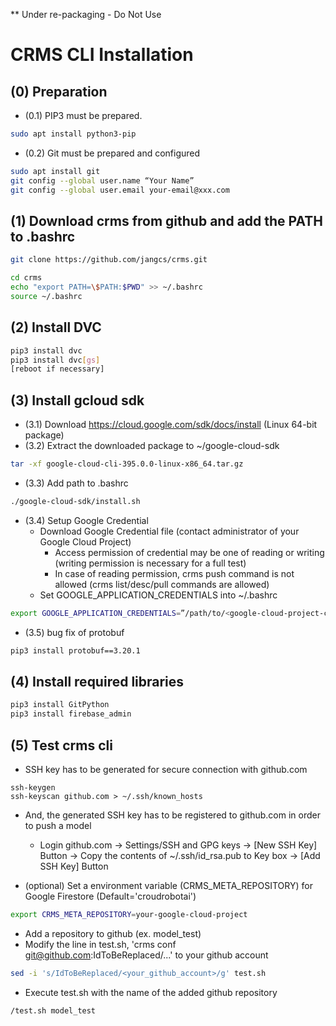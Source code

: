** Under re-packaging - Do Not Use

**CRMS CLI Installation**
===
## (0) Preparation
* (0.1) PIP3 must be prepared.
```sh
sudo apt install python3-pip
```
* (0.2) Git must be prepared and configured
```sh
sudo apt install git
git config --global user.name “Your Name”
git config --global user.email your-email@xxx.com
```

## (1) Download crms from github and add the PATH to .bashrc
```sh
git clone https://github.com/jangcs/crms.git
```
```sh
cd crms
echo "export PATH=\$PATH:$PWD" >> ~/.bashrc
source ~/.bashrc
```

## (2) Install DVC
```sh
pip3 install dvc
pip3 install dvc[gs]
[reboot if necessary]
```
## (3) Install gcloud sdk
* (3.1) Download https://cloud.google.com/sdk/docs/install (Linux 64-bit package)
* (3.2) Extract the downloaded package to ~/google-cloud-sdk
```sh
tar -xf google-cloud-cli-395.0.0-linux-x86_64.tar.gz
```
* (3.3) Add path to .bashrc 
```sh
./google-cloud-sdk/install.sh
```
* (3.4) Setup Google Credential 
    * Download Google Credential file (contact administrator of your Google Cloud Project)
        * Access permission of credential may be one of reading or writing (writing permission is necessary for a full test)
        * In case of reading permission, crms push command is not allowed (crms list/desc/pull commands are allowed) 
    * Set GOOGLE_APPLICATION_CREDENTIALS into ~/.bashrc
```sh
export GOOGLE_APPLICATION_CREDENTIALS=”/path/to/<google-cloud-project-credential>.json”
```
* (3.5) bug fix of protobuf
```sh
pip3 install protobuf==3.20.1
```

## (4) Install required libraries
```sh
pip3 install GitPython
pip3 install firebase_admin
```

## (5) Test crms cli
* SSH key has to be generated for secure connection with github.com    
```
ssh-keygen
ssh-keyscan github.com > ~/.ssh/known_hosts
```
* And, the generated SSH key has to be registered to github.com in order to push a model     
    * Login github.com -> Settings/SSH and GPG keys -> [New SSH Key] Button -> Copy the contents of ~/.ssh/id_rsa.pub to Key box -> [Add SSH Key] Button

* (optional) Set a environment variable (CRMS_META_REPOSITORY) for Google Firestore (Default='croudrobotai')
```sh
export CRMS_META_REPOSITORY=your-google-cloud-project
```
* Add a repository to github (ex. model_test)
* Modify the line in test.sh, 'crms conf git@github.com:IdToBeReplaced/...' to your github account 
```sh
sed -i 's/IdToBeReplaced/<your_github_account>/g' test.sh
```

* Execute test.sh with the name of the added github repository 
```sh
/test.sh model_test
```



